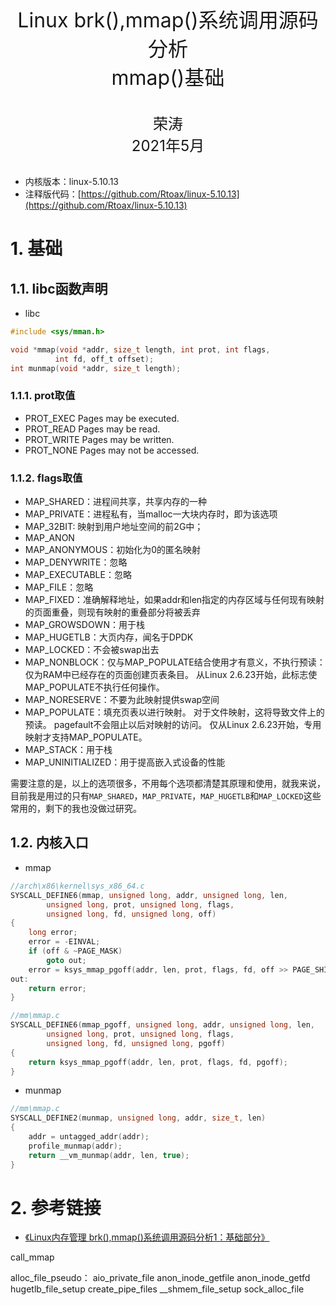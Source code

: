 <center><font size='6'>Linux brk(),mmap()系统调用源码分析</font></center>
<center><font size='6'>mmap()基础</font></center>
<br/>
<br/>
<center><font size='5'>荣涛</font></center>
<center><font size='5'>2021年5月</font></center>
<br/>


* 内核版本：linux-5.10.13
* 注释版代码：[https://github.com/Rtoax/linux-5.10.13](https://github.com/Rtoax/linux-5.10.13)

# 1. 基础

## 1.1. libc函数声明

* libc

```c
#include <sys/mman.h>

void *mmap(void *addr, size_t length, int prot, int flags,
          int fd, off_t offset);
int munmap(void *addr, size_t length);
```


### 1.1.1. prot取值

* PROT_EXEC  Pages may be executed.
* PROT_READ  Pages may be read.
* PROT_WRITE Pages may be written.
* PROT_NONE  Pages may not be accessed.


### 1.1.2. flags取值

* MAP_SHARED：进程间共享，共享内存的一种
* MAP_PRIVATE：进程私有，当malloc一大块内存时，即为该选项
* MAP_32BIT: 映射到用户地址空间的前2G中；
* MAP_ANON
* MAP_ANONYMOUS：初始化为0的匿名映射
* MAP_DENYWRITE：忽略
* MAP_EXECUTABLE：忽略
* MAP_FILE：忽略
* MAP_FIXED：准确解释地址，如果addr和len指定的内存区域与任何现有映射的页面重叠，则现有映射的重叠部分将被丢弃
* MAP_GROWSDOWN：用于栈
* MAP_HUGETLB：大页内存，闻名于DPDK
* MAP_LOCKED：不会被swap出去
* MAP_NONBLOCK：仅与MAP_POPULATE结合使用才有意义，不执行预读：仅为RAM中已经存在的页面创建页表条目。 从Linux 2.6.23开始，此标志使MAP_POPULATE不执行任何操作。
* MAP_NORESERVE：不要为此映射提供swap空间
* MAP_POPULATE：填充页表以进行映射。 对于文件映射，这将导致文件上的预读。 pagefault不会阻止以后对映射的访问。 仅从Linux 2.6.23开始，专用映射才支持MAP_POPULATE。
* MAP_STACK：用于栈
* MAP_UNINITIALIZED：用于提高嵌入式设备的性能

需要注意的是，以上的选项很多，不用每个选项都清楚其原理和使用，就我来说，目前我是用过的只有`MAP_SHARED`，`MAP_PRIVATE`，`MAP_HUGETLB`和`MAP_LOCKED`这些常用的，剩下的我也没做过研究。



## 1.2. 内核入口

* mmap

```c
//arch\x86\kernel\sys_x86_64.c
SYSCALL_DEFINE6(mmap, unsigned long, addr, unsigned long, len,
		unsigned long, prot, unsigned long, flags,
		unsigned long, fd, unsigned long, off)
{
	long error;
	error = -EINVAL;
	if (off & ~PAGE_MASK)
		goto out;
	error = ksys_mmap_pgoff(addr, len, prot, flags, fd, off >> PAGE_SHIFT);
out:
	return error;
}
```

```c
//mm\mmap.c
SYSCALL_DEFINE6(mmap_pgoff, unsigned long, addr, unsigned long, len,
		unsigned long, prot, unsigned long, flags,
		unsigned long, fd, unsigned long, pgoff)
{
	return ksys_mmap_pgoff(addr, len, prot, flags, fd, pgoff);
}
```

* munmap

```c
//mm\mmap.c
SYSCALL_DEFINE2(munmap, unsigned long, addr, size_t, len)
{
	addr = untagged_addr(addr);
	profile_munmap(addr);
	return __vm_munmap(addr, len, true);
}
```







# 2. 参考链接

* [《Linux内存管理 brk(),mmap()系统调用源码分析1：基础部分》](https://rtoax.blog.csdn.net/article/details/116306341)




call_mmap

alloc_file_pseudo：
    aio_private_file
    anon_inode_getfile
        anon_inode_getfd
    hugetlb_file_setup
    create_pipe_files
    __shmem_file_setup
    sock_alloc_file
















